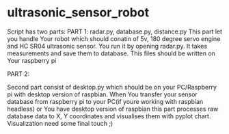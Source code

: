 # ultrasonic_sensor_robot
Script has two parts:
PART 1:
radar.py, database.py, distance.py
This part let you handle Your robot which should conatin of 5v, 180 degree servo engine and HC SR04 ultrasonic sensor. You run it by opening radar.py. It takes measurements and save them to database.
This files should be written on Your raspberry pi

PART 2: 

Second part consist of desktop.py which should be on your PC/Raspberry pi with desktop version of raspbian. When You transfer your sensor database from raspberry pi to your PC(if youre working with raspbian headless) or You have desktop version of raspbian
this part processes raw database data to X, Y coordinates and visualises them with pyplot chart. Visualization need some final touch ;)
